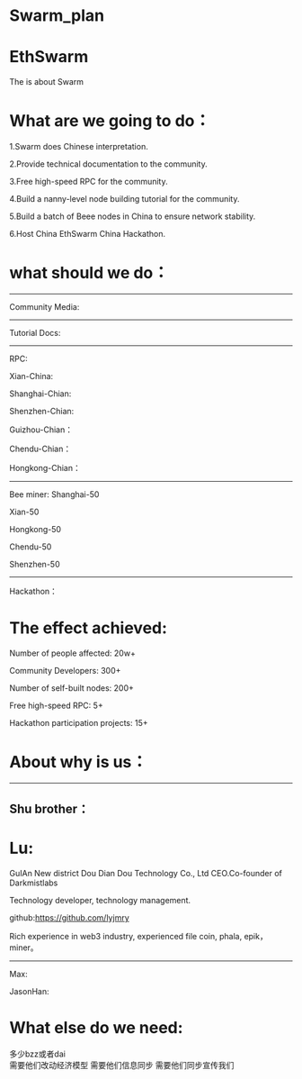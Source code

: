 # Swarm_plan
# EthSwarm
The is about Swarm

# What are we going to do：
1.Swarm does Chinese interpretation.

2.Provide technical documentation to the community.

3.Free high-speed RPC for the community.

4.Build a nanny-level node building tutorial for the community.

5.Build a batch of Beee nodes in China to ensure network stability.

6.Host China EthSwarm China Hackathon.



# what should we do：
----------------
Community Media:

----------------
Tutorial Docs:


-----------------
RPC:

Xian-China:

Shanghai-Chian:

Shenzhen-Chian:

Guizhou-Chian：

Chendu-Chian：

Hongkong-Chian：




-----------------
Bee miner:
Shanghai-50

Xian-50

Hongkong-50

Chendu-50

Shenzhen-50



-----------------
Hackathon：




# The effect achieved:
Number of people affected: 20w+

Community Developers: 300+

Number of self-built nodes: 200+

Free high-speed RPC: 5+

Hackathon participation projects: 15+




# About why is us：
--------------------
 Shu brother：
-------------------
# Lu:
GuIAn New district Dou Dian Dou Technology Co., Ltd CEO.Co-founder of Darkmistlabs

Technology developer, technology management.

github:https://github.com/lyjmry

Rich experience in web3 industry, experienced file coin, phala, epik，miner。

------------------------

 Max:

JasonHan:



# What else do we need:

多少bzz或者dai  
需要他们改动经济模型
需要他们信息同步
需要他们同步宣传我们





















